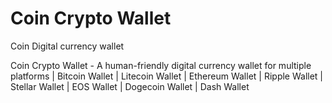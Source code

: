 # Coin Crypto Wallet
Coin Digital currency wallet

Coin Crypto Wallet - A human-friendly digital currency wallet for multiple platforms | Bitcoin Wallet | Litecoin Wallet | Ethereum Wallet | Ripple Wallet | Stellar Wallet | EOS Wallet | Dogecoin Wallet | Dash Wallet
